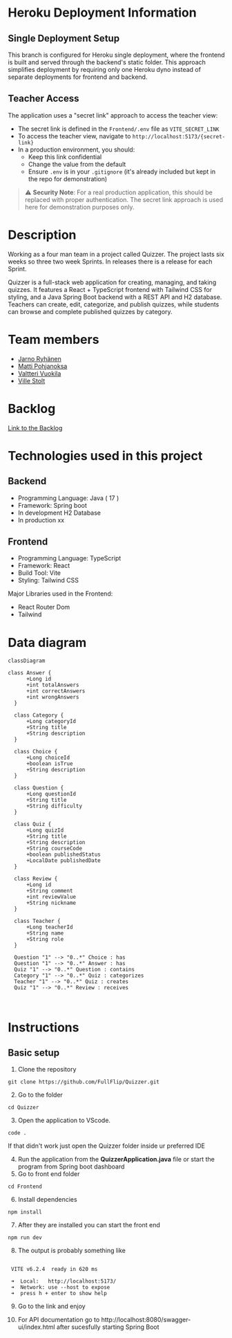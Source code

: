 # Heroku Deployment Information

## Single Deployment Setup
This branch is configured for Heroku single deployment, where the frontend is built and served through the backend's static folder. This approach simplifies deployment by requiring only one Heroku dyno instead of separate deployments for frontend and backend.

## Teacher Access
The application uses a "secret link" approach to access the teacher view:

- The secret link is defined in the `Frontend/.env` file as `VITE_SECRET_LINK`
- To access the teacher view, navigate to `http://localhost:5173/{secret-link}`
- In a production environment, you should:
  - Keep this link confidential
  - Change the value from the default
  - Ensure `.env` is in your `.gitignore` (it's already included but kept in the repo for demonstration)

> ⚠️ **Security Note**: For a real production application, this should be replaced with proper authentication. The secret link approach is used here for demonstration purposes only.

# Description
Working as a four man team in a project called Quizzer. The project lasts six weeks so three two week Sprints. In releases there is a release for each Sprint. 

Quizzer is a full-stack web application for creating, managing, and taking quizzes. It features a React + TypeScript frontend with Tailwind CSS for styling, and a Java Spring Boot backend with a REST API and H2 database. Teachers can create, edit, categorize, and publish quizzes, while students can browse and complete published quizzes by category.

# Team members
* [Jarno Ryhänen](https://github.com/JarnoRyhanen)
* [Matti Pohjanoksa](https://github.com/MatPohj)
* [Valtteri Vuokila](https://github.com/Valheri)
* [Ville Stolt](https://github.com/Vsto99)
  
# Backlog
[Link to the Backlog](https://github.com/orgs/FullFlip/projects/1)

# Technologies used in this project
## Backend
- Programming Language: Java ( 17 ) 
- Framework: Spring boot
- In development H2 Database
- In production xx
## Frontend
- Programming Language: TypeScript
- Framework: React
- Build Tool: Vite
- Styling: Tailwind CSS
  
Major Libraries used in the Frontend:
   - React Router Dom
   - Tailwind

# Data diagram
```mermaid
classDiagram

class Answer {
      +Long id
      +int totalAnswers
      +int correctAnswers
      +int wrongAnswers
  }
  
  class Category {
      +Long categoryId
      +String title
      +String description
  }
  
  class Choice {
      +Long choiceId
      +boolean isTrue
      +String description
  }
  
  class Question {
      +Long questionId
      +String title
      +String difficulty
  }
  
  class Quiz {
      +Long quizId
      +String title
      +String description
      +String courseCode
      +boolean publishedStatus
      +LocalDate publishedDate
  }
  
  class Review {
      +Long id
      +String comment
      +int reviewValue
      +String nickname
  }
  
  class Teacher {
      +Long teacherId
      +String name
      +String role
  }
  
  Question "1" --> "0..*" Choice : has
  Question "1" --> "0..*" Answer : has
  Quiz "1" --> "0..*" Question : contains
  Category "1" --> "0..*" Quiz : categorizes
  Teacher "1" --> "0..*" Quiz : creates
  Quiz "1" --> "0..*" Review : receives



```
# Instructions
## Basic setup
1. Clone the repository
 ```
git clone https://github.com/FullFlip/Quizzer.git
 ```
2. Go to the folder
 ```
cd Quizzer
 ```
3. Open the application to VScode.
 ```
code .
 ```
If that didn't work just open the Quizzer folder inside ur preferred IDE

4. Run the application from the __QuizzerApplication.java__ file or start the program from Spring boot dashboard
5. Go to front end folder
 ```
cd Frontend
 ```
6. Install dependencies
 ```
npm install
 ```
7. After they are installed you can start the front end
 ```
npm run dev
 ```
8. The output is probably something like
 ```

  VITE v6.2.4  ready in 620 ms

  ➜  Local:   http://localhost:5173/
  ➜  Network: use --host to expose
  ➜  press h + enter to show help
 ```
9. Go to the link and enjoy

10. For API documentation go to http://localhost:8080/swagger-ui/index.html  after sucesfully starting Spring Boot
